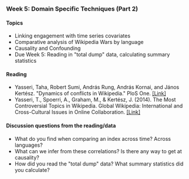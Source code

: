 ### Week 5: Domain Specific Techniques (Part 2)

#### Topics

- Linking engagement with time series covariates
- Comparative analysis of Wikipedia Wars by language
- Causality and Confounding
- Due Week 5: Reading in "total dump" data, calculating summary statistics

#### Reading

- Yasseri, Taha, Robert Sumi, András Rung, András Kornai, and János Kertész. "Dynamics of conflicts in Wikipedia." PloS One. [[Link]](https://journals.plos.org/plosone/article?id=10.1371/journal.pone.0038869)
- Yasseri, T., Spoerri, A., Graham, M., &amp; Kertész, J. (2014). The Most Controversial Topics in Wikipedia. Global Wikipedia: International and Cross-Cultural Issues in Online Collaboration. [[Link]](https://papers.ssrn.com/sol3/papers.cfm?abstract_id=2269392)

#### Discussion questions from the reading/data

- What do you find when comparing an index across time? Across languages?
- What can we infer from these correlations?  Is there any way to get at causality?
- How did you read the "total dump" data? What summary statistics did you calculate?

